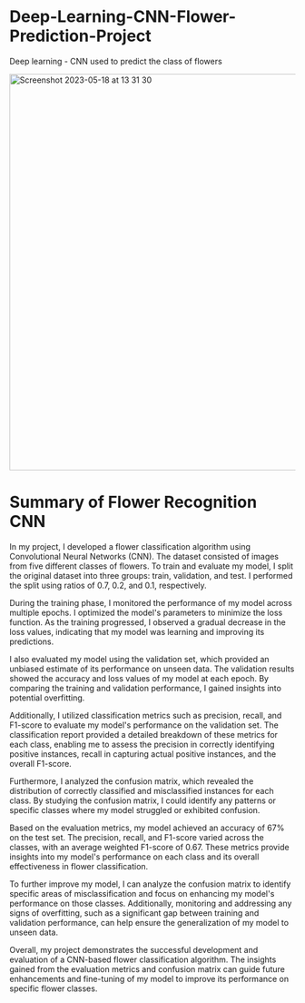 # Deep-Learning-CNN-Flower-Prediction-Project
Deep learning - CNN used to predict the class of flowers

<img width="698" alt="Screenshot 2023-05-18 at 13 31 30" src="https://github.com/GULUMSER50/Deep-Learning-CNN-Flower-Prediction-Project/assets/108715553/b95a37a7-cfe1-4fd0-a31e-3f265040d378">

# Summary of Flower Recognition CNN

In my project, I developed a flower classification algorithm using Convolutional Neural Networks (CNN). The dataset consisted of images from five different classes of flowers. To train and evaluate my model, I split the original dataset into three groups: train, validation, and test. I performed the split using ratios of 0.7, 0.2, and 0.1, respectively.

During the training phase, I monitored the performance of my model across multiple epochs. I optimized the model's parameters to minimize the loss function. As the training progressed, I observed a gradual decrease in the loss values, indicating that my model was learning and improving its predictions.

I also evaluated my model using the validation set, which provided an unbiased estimate of its performance on unseen data. The validation results showed the accuracy and loss values of my model at each epoch. By comparing the training and validation performance, I gained insights into potential overfitting.

Additionally, I utilized classification metrics such as precision, recall, and F1-score to evaluate my model's performance on the validation set. The classification report provided a detailed breakdown of these metrics for each class, enabling me to assess the precision in correctly identifying positive instances, recall in capturing actual positive instances, and the overall F1-score.

Furthermore, I analyzed the confusion matrix, which revealed the distribution of correctly classified and misclassified instances for each class. By studying the confusion matrix, I could identify any patterns or specific classes where my model struggled or exhibited confusion.

Based on the evaluation metrics, my model achieved an accuracy of 67% on the test set. The precision, recall, and F1-score varied across the classes, with an average weighted F1-score of 0.67. These metrics provide insights into my model's performance on each class and its overall effectiveness in flower classification.

To further improve my model, I can analyze the confusion matrix to identify specific areas of misclassification and focus on enhancing my model's performance on those classes. Additionally, monitoring and addressing any signs of overfitting, such as a significant gap between training and validation performance, can help ensure the generalization of my model to unseen data.

Overall, my project demonstrates the successful development and evaluation of a CNN-based flower classification algorithm. The insights gained from the evaluation metrics and confusion matrix can guide future enhancements and fine-tuning of my model to improve its performance on specific flower classes.




